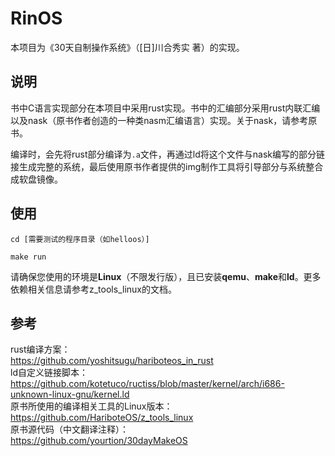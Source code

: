 # RinOS
本项目为《30天自制操作系统》（[日]川合秀实 著）的实现。
## 说明
书中C语言实现部分在本项目中采用rust实现。书中的汇编部分采用rust内联汇编以及nask（原书作者创造的一种类nasm汇编语言）实现。关于nask，请参考原书。

编译时，会先将rust部分编译为`.a`文件，再通过ld将这个文件与nask编写的部分链接生成完整的系统，最后使用原书作者提供的img制作工具将引导部分与系统整合成软盘镜像。
## 使用
`cd [需要测试的程序目录（如helloos）]`

`make run`

请确保您使用的环境是**Linux**（不限发行版），且已安装**qemu**、**make**和**ld**。更多依赖相关信息请参考z_tools_linux的文档。
## 参考
rust编译方案： \
https://github.com/yoshitsugu/hariboteos_in_rust \
ld自定义链接脚本： \
https://github.com/kotetuco/ructiss/blob/master/kernel/arch/i686-unknown-linux-gnu/kernel.ld \
原书所使用的编译相关工具的Linux版本： \
https://github.com/HariboteOS/z_tools_linux \
原书源代码（中文翻译注释）： \
https://github.com/yourtion/30dayMakeOS
